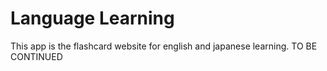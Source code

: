 # Language Learning
This app is the flashcard website for english and japanese learning.
TO BE CONTINUED
